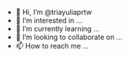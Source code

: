 - 👋 Hi, I’m @triayuliaprtw
- 👀 I’m interested in ...
- 🌱 I’m currently learning ...
- 💞️ I’m looking to collaborate on ...
- 📫 How to reach me ...

<!---
triayuliaprtw/triayuliaprtw is a ✨ special ✨ repository because its `README.md` (this file) appears on your GitHub profile.
You can click the Preview link to take a look at your changes.
--->
